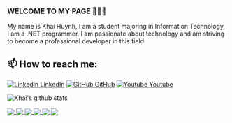 ### WELCOME TO MY PAGE 👋👋👋
My name is Khai Huynh, I am a student majoring in Information Technology, I am a .NET programmer. I am passionate about technology and am striving to become a professional developer in this field.<br>

## 📫 How to reach me: 

[![Linkedin](https://i.stack.imgur.com/gVE0j.png) LinkedIn](https://www.linkedin.com/in/huynhngo/) 
[![GitHub](https://i.stack.imgur.com/tskMh.png) GitHub](https://github.com/ngokhaihuynh) 
[![Youtube](https://github.com/uvipen/introduction/blob/main/Youtube.png) Youtube](https://www.youtube.com/@NgoHuynh980)

![Khai's github stats](https://github-readme-stats.vercel.app/api?username=ngokhaihuynh&show_icons=true&theme=tokyonight&hide=contribs,prs,issues)

<a href="https://github.com/ngokhaihuynh/Web-Job">
  <img align="center" src="https://github-readme-stats.vercel.app/api/pin/?username=ngokhaihuynh&repo=Web-Job&theme=radical" />
</a>    

<a href="https://github.com/ngokhaihuynh/Web-Travel-.NET-Core">
  <img align="center" src="https://github-readme-stats.vercel.app/api/pin/?username=ngokhaihuynh&repo=Web-Travel-.NET-Core&theme=merko" />
</a>

<a href="https://github.com/ngokhaihuynh/Template-Job">
  <img align="center" src="https://github-readme-stats.vercel.app/api/pin/?username=ngokhaihuynh&repo=Template-Job&theme=gruvbox" />
</a>    

<a href="https://github.com/ngokhaihuynh/WinForm">
  <img align="center" src="https://github-readme-stats.vercel.app/api/pin/?username=ngokhaihuynh&repo=WinForm&theme=dark" />
</a>

<a href="https://github.com/ngokhaihuynh/Template-Vegetable">
  <img align="center" src="https://github-readme-stats.vercel.app/api/pin/?username=ngokhaihuynh&repo=Template-Vegetable&theme=onedark" />
</a>    

<a href="https://github.com/ngokhaihuynh/DHA-Travel">
  <img align="center" src="https://github-readme-stats.vercel.app/api/pin/?username=ngokhaihuynh&repo=DHA-Travel&theme=cobalt" />
</a>
